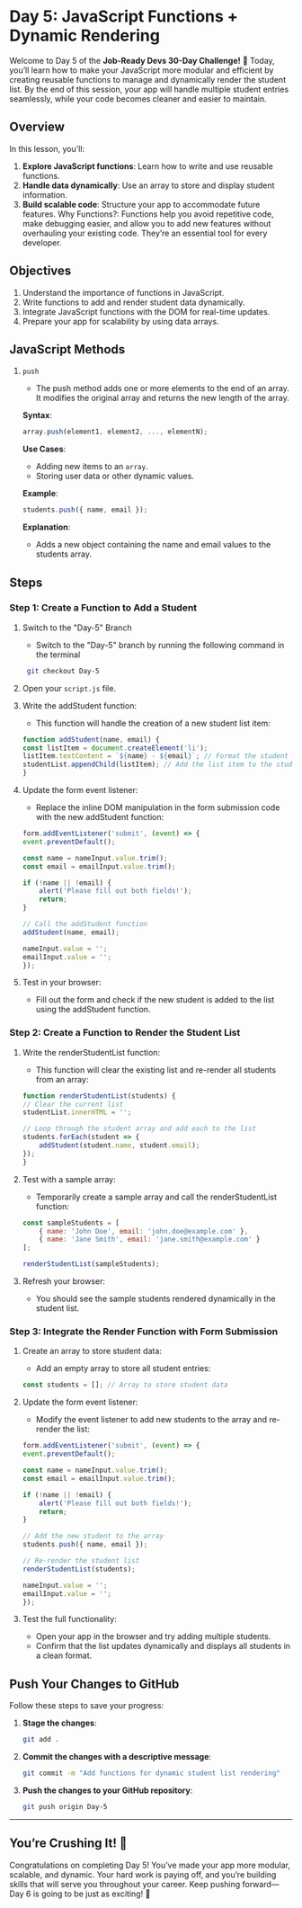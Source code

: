 # Day 5: JavaScript Functions + Dynamic Rendering
Welcome to Day 5 of the **Job-Ready Devs 30-Day Challenge!** 🎉 Today, you’ll learn how to make your JavaScript more modular and efficient by creating reusable functions to manage and dynamically render the student list. By the end of this session, your app will handle multiple student entries seamlessly, while your code becomes cleaner and easier to maintain.

## Overview
In this lesson, you’ll:

1. **Explore JavaScript functions**: Learn how to write and use reusable functions.
2. **Handle data dynamically**: Use an array to store and display student information.
3. **Build scalable code**: Structure your app to accommodate future features.
Why Functions?: Functions help you avoid repetitive code, make debugging easier, and allow you to add new features without overhauling your existing code. They’re an essential tool for every developer.

## Objectives
1. Understand the importance of functions in JavaScript.
2. Write functions to add and render student data dynamically.
3. Integrate JavaScript functions with the DOM for real-time updates.
4. Prepare your app for scalability by using data arrays.

## JavaScript Methods
1. `push`
    - The push method adds one or more elements to the end of an array. It modifies the original array and returns the new length of the array.

    **Syntax**:
    ```javascript
    array.push(element1, element2, ..., elementN);
    ```

    **Use Cases**:
    - Adding new items to an `array`.
    - Storing user data or other dynamic values.

    **Example**:
    ```javascript
    students.push({ name, email });
    ```

    **Explanation**:
    - Adds a new object containing the name and email values to the students array.  


## Steps
### Step 1: Create a Function to Add a Student
1. Switch to the "Day-5" Branch
    - Switch to the "Day-5" branch by running the following command in the terminal
    ```bash
     git checkout Day-5
    ```
2. Open your `script.js` file.
3. Write the addStudent function:
    - This function will handle the creation of a new student list item:
    ```javascript
    function addStudent(name, email) {
    const listItem = document.createElement('li');
    listItem.textContent = `${name} - ${email}`; // Format the student data
    studentList.appendChild(listItem); // Add the list item to the student list
    }
    ```

4. Update the form event listener:
    - Replace the inline DOM manipulation in the form submission code with the new addStudent function:
    ```javascript
    form.addEventListener('submit', (event) => {
    event.preventDefault();

    const name = nameInput.value.trim();
    const email = emailInput.value.trim();

    if (!name || !email) {
        alert('Please fill out both fields!');
        return;
    }

    // Call the addStudent function
    addStudent(name, email);

    nameInput.value = '';
    emailInput.value = '';
    });
    ```

5. Test in your browser:
    - Fill out the form and check if the new student is added to the list using the addStudent function.

### Step 2: Create a Function to Render the Student List
1. Write the renderStudentList function:
    - This function will clear the existing list and re-render all students from an array:
    ```javascript
    function renderStudentList(students) {
    // Clear the current list
    studentList.innerHTML = '';

    // Loop through the student array and add each to the list
    students.forEach(student => {
        addStudent(student.name, student.email);
    });
    }
    ```

2. Test with a sample array:
    - Temporarily create a sample array and call the renderStudentList function:
    ```javascript
    const sampleStudents = [
        { name: 'John Doe', email: 'john.doe@example.com' },
        { name: 'Jane Smith', email: 'jane.smith@example.com' }
    ];

    renderStudentList(sampleStudents);
    ```

3. Refresh your browser:
    - You should see the sample students rendered dynamically in the student list.

### Step 3: Integrate the Render Function with Form Submission
1. Create an array to store student data:
    - Add an empty array to store all student entries:
    ```javascript
    const students = []; // Array to store student data
    ```

2. Update the form event listener:
    - Modify the event listener to add new students to the array and re-render the list:
    ```javascript
    form.addEventListener('submit', (event) => {
    event.preventDefault();

    const name = nameInput.value.trim();
    const email = emailInput.value.trim();

    if (!name || !email) {
        alert('Please fill out both fields!');
        return;
    }

    // Add the new student to the array
    students.push({ name, email });

    // Re-render the student list
    renderStudentList(students);

    nameInput.value = '';
    emailInput.value = '';
    });
    ```

3. Test the full functionality:
    - Open your app in the browser and try adding multiple students.
    - Confirm that the list updates dynamically and displays all students in a clean format.

## Push Your Changes to GitHub
Follow these steps to save your progress:

  1. **Stage the changes**:
     ```bash
     git add .
     ```
  2. **Commit the changes with a descriptive message**:
     ```bash
     git commit -m "Add functions for dynamic student list rendering"
     ```
  3. **Push the changes to your GitHub repository**:
     ```bash
     git push origin Day-5
     ```

---

## You’re Crushing It! 🎉
Congratulations on completing Day 5! You’ve made your app more modular, scalable, and dynamic. Your hard work is paying off, and you’re building skills that will serve you throughout your career. Keep pushing forward—Day 6 is going to be just as exciting! 🚀